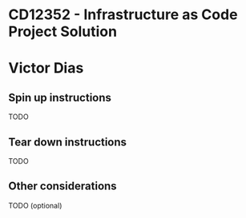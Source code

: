 # CD12352 - Infrastructure as Code Project Solution
# Victor Dias

## Spin up instructions
TODO

## Tear down instructions
TODO

## Other considerations
TODO (optional)